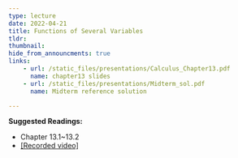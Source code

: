 ```yaml
---
type: lecture
date: 2022-04-21
title: Functions of Several Variables
tldr: 
thumbnail: 
hide_from_announcments: true
links: 
    - url: /static_files/presentations/Calculus_Chapter13.pdf
      name: chapter13 slides
    - url: /static_files/presentations/Midterm_sol.pdf
      name: Midterm reference solution

---
```

**Suggested Readings:**
- Chapter 13.1~13.2
- [[Recorded video]](https://youtube.com/playlist?list=PLHNZtBNWQ-87wrfHmXSShEVKQuVuGMx7v)
